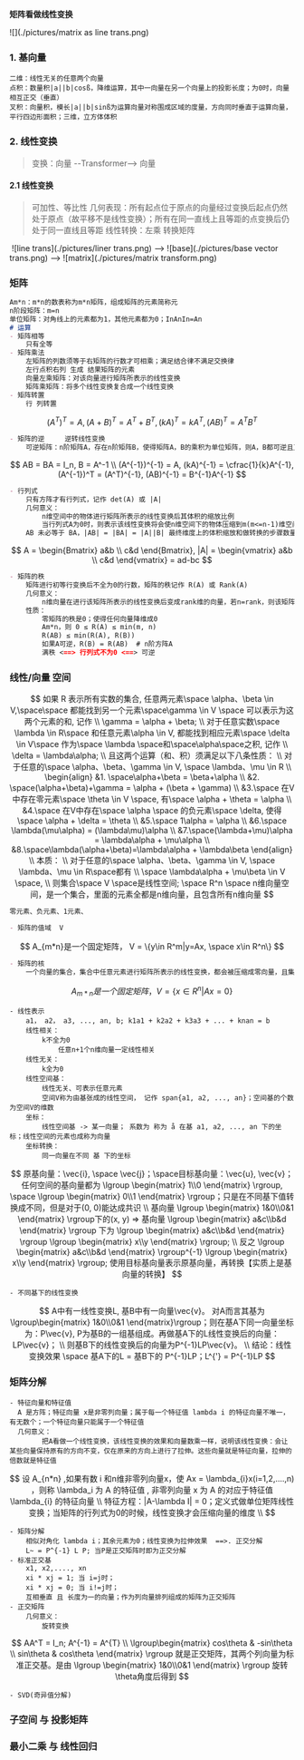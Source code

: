 **矩阵看做线性变换**

![](./pictures/matrix as line trans.png)

### 1. 基向量

	二维：线性无关的任意两个向量
	点积：数量积|a||b|cosß，降维运算，其中一向量在另一个向量上的投影长度；为0时，向量相互正交（垂直）
	叉积：向量积，模长|a||b|sinß为运算向量对称围成区域的度量，方向同时垂直于运算向量，平行四边形面积；三维，立方体体积

### 2. 线性变换

> 变换：向量 --Transformer--> 向量

#### 2.1 线性变换

> 可加性、等比性
> 几何表现：所有起点位于原点的向量经过变换后起点仍然处于原点（故平移不是线性变换）；所有在同一直线上且等距的点变换后仍处于同一直线且等距
> 线性转换：左乘 转换矩阵

​	 ![line trans](./pictures/liner trans.png)   -->    ![base](./pictures/base vector trans.png) -->  ![matrix](./pictures/matrix transform.png)

### 矩阵
```markdown
Am*n：m*n的数表称为m*n矩阵，组成矩阵的元素简称元
n阶段矩阵：m=n
单位矩阵：对角线上的元素都为1，其他元素都为0；InAnIn=An
# 运算
- 矩阵相等
	只有全等
- 矩阵乘法
	左矩阵的列数须等于右矩阵的行数才可相乘；满足结合律不满足交换律
	左行点积右列 生成 结果矩阵的元素
	向量左乘矩阵：对该向量进行矩阵所表示的线性变换
	矩阵乘矩阵：将多个线性变换复合成一个线性变换
- 矩阵转置
	行 列转置
```

$$
(A^T)^T = A,	(A+B)^T = A^T + B^T, (kA)^T = kA^T, (AB)^T = A^TB^T
$$

```markdown
- 矩阵的逆     逆转线性变换
	可逆矩阵：n阶矩阵A，存在n阶矩阵B，使得矩阵A，B的乘积为单位矩阵，则A，B都可逆且互为逆矩阵
```

$$
AB = BA = I_n, B = A^-1 \\
(A^{-1})^{-1} = A, (kA)^{-1} = \cfrac{1}{k}A^{-1}, (A^{-1})^T = (A^T)^{-1}, (AB)^{-1} = B^{-1}A^{-1}
$$

```markdown
- 行列式
	只有方阵才有行列式，记作 det(A) 或 |A|
	几何意义：
		n维空间中的物体进行矩阵所表示的线性变换后其体积的缩放比例
		当行列式A为0时，则表示该线性变换将会使n维空间下的物体压缩到m(m<=n-1)维空间下去；则有 AX = B 无解，因为A是N维矩阵，X是N维列向量，对X做A所表示的线		性变换会让X压缩到更低维度，即列向量B的维度小于X的维度，会存在 无解 或者 无穷多个解的情况
	AB 未必等于 BA，|AB| = |BA| = |A||B| 最终维度上的体积缩放和做转换的步骤数量、顺序无关
```

$$
A = \begin{Bmatrix}
a&b
\\
c&d
\end{Bmatrix},
|A| = \begin{vmatrix}
a&b
\\
c&d
\end{vmatrix} = ad-bc
$$

```markdown
- 矩阵的秩
	矩阵进行初等行变换后不全为0的行数，矩阵的秩记作 R(A) 或 Rank(A)
	几何意义：
		n维向量在进行该矩阵所表示的线性变换后变成rank维的向量，若n=rank，则该矩阵满秩。满秩表示矩阵所表示的线性变换不会使输入向量降维
	性质：
		零矩阵的秩是0；使得任何向量降维成0
		Am*n，则 0 ≤ R(A) ≤ min(m, n)
		R(AB) ≤ min(R(A), R(B))
		如果A可逆，R(B) = R(AB)  # n阶方阵A
		满秩 <==> 行列式不为0 <==> 可逆
```

### 线性/向量 空间

$$
如果 R 表示所有实数的集合, 任意两元素\space \alpha、\beta \in V,\space\space 都能找到另一个元素\space\gamma \in V \space 可以表示为这两个元素的和, 记作
\\
\gamma = \alpha + \beta;
\\
对于任意实数\space \lambda \in R\space 和任意元素\alpha \in V, 都能找到相应元素\space \delta \in V\space 作为\space \lambda \space和\space\alpha\space之积, 记作
\\
\delta = \lambda\alpha;
\\
且这两个运算（和、积）须满足以下八条性质：
\\
对于任意的\space \alpha、\beta、\gamma \in V, \space \lambda、\mu \in R
\\
\begin{align}
&1. \space\alpha+\beta = \beta+\alpha
\\
&2. \space(\alpha+\beta)+\gamma = \alpha + (\beta + \gamma)
\\
&3.\space 在V中存在零元素\space \theta \in V \space, 有\space \alpha + \theta = \alpha
\\
&4.\space 在V中存在\space \alpha \space 的负元素\space \delta, 使得 \space \alpha + \delta = \theta
\\
&5.\space 1\alpha = \alpha
\\
&6.\space \lambda(\mu\alpha) = (\lambda\mu)\alpha
\\
&7.\space(\lambda+\mu)\alpha = \lambda\alpha + \mu\alpha
\\
&8.\space\lambda(\alpha+\beta)=\lambda\alpha + \lambda\beta
\end{align}
\\
本质：
\\
对于任意的\space \alpha、\beta、\gamma \in V, \space \lambda、\mu \in R\space都有
\\
\space \lambda\alpha + \mu\beta \in V \space,
\\
则集合\space V \space是线性空间; \space R^n \space n维向量空间，是一个集合，里面的元素全都是n维向量，且包含所有n维向量
$$

```markdown
零元素、负元素、1元素、
```

```markdown
- 矩阵的值域  V
```

$$
A_{m*n}是一个固定矩阵， V = \{y\in R^m|y=Ax, \space x\in R^n\}
$$

```markdown
- 矩阵的核
	一个向量的集合，集合中任意元素进行矩阵所表示的线性变换，都会被压缩成零向量，且集合中包含了所有满足该条件的向量，这个集合就是矩阵的核
```

$$
A_{m*n}是一个固定矩阵， V = \{x\in R^n|Ax=0\}
$$

```
- 线性表示
	a1， a2， a3, ..., an, b; k1a1 + k2a2 + k3a3 + ... + knan = b
	线性相关：
		k不全为0
			任意n+1个n维向量一定线性相关
	线性无关：
		k全为0
	线性空间基：
		线性无关、可表示任意元素
		空间V称为由基张成的线性空间， 记作 span{a1, a2, ..., an}；空间基的个数为空间V的维数
	坐标：
		线性空间基 -> 某一向量； 系数为 称为 å 在基 a1, a2, ..., an 下的坐标；线性空间的元素也成称为向量
	坐标转换：
		同一向量在不同 基 下的坐标
```

$$
原基向量：\vec{i}, \space \vec{j}；\space目标基向量：\vec{u}, \vec{v}；任何空间的基向量都为
\lgroup
\begin{matrix}
1\\0
\end{matrix}
\rgroup, \space
\lgroup
\begin{matrix}
0\\1
\end{matrix}
\rgroup；只是在不同基下值转换成不同，但是对于(0, 0)能达成共识
\\
基向量
\lgroup
\begin{matrix}
1&0\\0&1
\end{matrix}
\rgroup下的(x, y) => 基向量
\lgroup
\begin{matrix}
a&c\\b&d
\end{matrix}
\rgroup 下为
\lgroup
\begin{matrix}
a&c\\b&d
\end{matrix}
\rgroup
\lgroup
\begin{matrix}
x\\y
\end{matrix}
\rgroup;
\\
反之
\lgroup
\begin{matrix}
a&c\\b&d
\end{matrix}
\rgroup^{-1}
\lgroup
\begin{matrix}
x\\y
\end{matrix}
\rgroup;
使用目标基向量表示原基向量，再转换【实质上是基向量的转换】
$$

```
- 不同基下的线性变换
```

$$
A中有一线性变换L, 基B中有一向量\vec{v}。
对A而言其基为
\lgroup\begin{matrix}
1&0\\0&1
\end{matrix}\rgroup；则在基A下同一向量坐标为：P\vec{v}, P为基B的一组基组成。再做基A下的L线性变换后的向量：LP\vec{v}；
\\
则基B下的线性变换后的向量为P^{-1}LP\vec{v}。
\\
结论：线性变换效果 \space 基A下的L = 基B下的 P^{-1}LP；L^{'} = P^{-1}LP
$$

### 矩阵分解

```
- 特征向量和特征值
  A 是方阵；特征向量 x是非零列向量；属于每一个特征值 lambda i 的特征向量不唯一，有无数个；一个特征向量只能属于一个特征值
  几何意义：
  		把A看做一个线性变换，该线性变换的效果和向量数乘一样，说明该线性变换：会让某些向量保持原有的方向不变，仅在原来的方向上进行了拉伸。这些向量就是特征向量，拉伸的倍数就是特征值
```

$$
设 A_{n*n} ,如果有数 i 和n维非零列向量x，使 Ax = \lambda_{i}x(i=1,2,....,n) ，则称 \lambda_i 为 A 的特征值 , 非零列向量 x 为 A 的对应于特征值 \lambda_{i} 的特征向量
\\
特征方程：|A-\lambda I| = 0；定义式做单位矩阵线性变换；当矩阵的行列式为0的时候，线性变换才会压缩向量的维度
\\
$$

```
- 矩阵分解
	相似对角化 lambda i；其余元素为0；线性变换为拉伸效果  ==>. 正交分解
	L~ = P^{-1} L P; 当P是正交矩阵时即为正交分解
- 标准正交基
	x1, x2,...., xn
	xi * xj = 1; 当 i=j时；
	xi * xj = 0; 当 i!=j时；
	互相垂直 且 长度为一的向量；作为列向量排列组成的矩阵为正交矩阵
- 正交矩阵
	几何意义：
		旋转变换
```

$$
AA^T = I_n; A^{-1} = A^{T}
\\
\lgroup\begin{matrix}
cos\theta & -sin\theta
\\
sin\theta & cos\theta
\end{matrix}
\rgroup
就是正交矩阵，其两个列向量为标准正交基。是由
\lgroup
\begin{matrix}
1&0\\0&1
\end{matrix}
\rgroup
旋转\theta角度后得到
$$

```
- SVD(奇异值分解)

```



### 子空间 与 投影矩阵

### 最小二乘 与 线性回归


